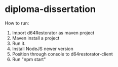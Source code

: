 # diploma-dissertation

How to run:

1. Import d64Restorator as maven project
2. Maven install a project
3. Run it.
4. Install NodeJS newer version
5. Position through console to d64restorator-client
6. Run "npm start"